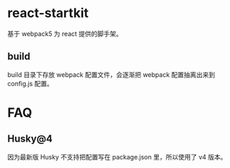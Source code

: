 # react-startkit
基于 webpack5 为 react 提供的脚手架。

## build
build 目录下存放 webpack 配置文件，会逐渐把 webpack 配置抽离出来到 config.js 配置。

# FAQ
## Husky@4
因为最新版 Husky 不支持把配置写在 package.json 里，所以使用了 v4 版本。